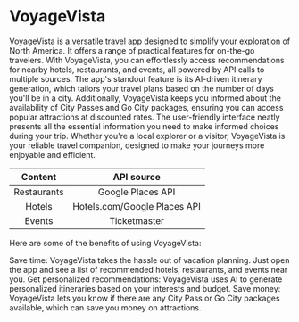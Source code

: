 # VoyageVista

VoyageVista is a versatile travel app designed to simplify your exploration of North America. It offers a range of practical features for on-the-go travelers. With VoyageVista, you can effortlessly access recommendations for nearby hotels, restaurants, and events, all powered by API calls to multiple sources. The app's standout feature is its AI-driven itinerary generation, which tailors your travel plans based on the number of days you'll be in a city. Additionally, VoyageVista keeps you informed about the availability of City Passes and Go City packages, ensuring you can access popular attractions at discounted rates. The user-friendly interface neatly presents all the essential information you need to make informed choices during your trip. Whether you're a local explorer or a visitor, VoyageVista is your reliable travel companion, designed to make your journeys more enjoyable and efficient.

| Content   | API source |
| :-: | :-: |
| Restaurants  | Google Places API    |
| Hotels | Hotels.com/Google Places API     |
| Events    | Ticketmaster    |

Here are some of the benefits of using VoyageVista:

Save time: VoyageVista takes the hassle out of vacation planning. Just open the app and see a list of recommended hotels, restaurants, and events near you.
Get personalized recommendations: VoyageVista uses AI to generate personalized itineraries based on your interests and budget.
Save money: VoyageVista lets you know if there are any City Pass or Go City packages available, which can save you money on attractions.